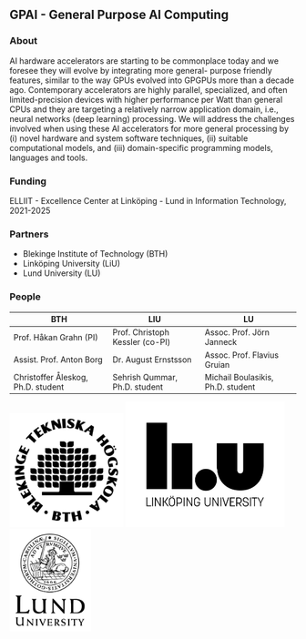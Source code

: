 
## GPAI - General Purpose AI Computing

### About

AI hardware accelerators are starting to be commonplace today and we foresee they will evolve by integrating more general- purpose friendly features, similar to the way GPUs evolved into GPGPUs more than a decade ago. Contemporary accelerators are highly parallel, specialized, and often limited-precision devices with higher performance per Watt than general CPUs and they are targeting a relatively narrow application domain, i.e., neural networks (deep learning) processing. We will address the challenges involved when using these AI accelerators for more general processing by (i) novel hardware and system software techniques, (ii) suitable computational models, and (iii) domain-specific programming models, languages and tools.

### Funding

ELLIIT - Excellence Center at Linköping - Lund in Information Technology, 2021-2025

### Partners

* Blekinge Institute of Technology (BTH)
* Linköping University (LiU)
* Lund University (LU)

### People

BTH | LIU | LU
----|-----|---
Prof. Håkan Grahn (PI) | Prof. Christoph Kessler (co-PI) | Assoc. Prof. Jörn Janneck
Assist. Prof. Anton Borg | Dr. August Ernstsson | Assoc. Prof. Flavius Gruian
Christoffer Åleskog, Ph.D. student | Sehrish Qummar, Ph.D. student | Michail Boulasikis, Ph.D. student 


<img src="/images/bthlogo_svart_2024.png" alt="BTH Logo" height="200"/>
<img src="/images/LiU_secondary_1_black.png" alt="LiU Logo" height="220"/>
<img src="/images/LundUniversity_C2line_BLACK.png" alt="LU Logo" height="180"/>

<!---
<img src="/images/bthlogo_svart_2024.png" alt="BTH Logo" width="200"/>
<img src="/images/LiU_secondary_1_black.png" alt="LiU Logo" width="200"/>
<img src="/images/LundUniversity_C2line_BLACK.png" alt="LU Logo" width="200"/>
<img src="/images/LiU_primary_black.png" alt="LiU Logo" width="200"/>
![BTH Logo](/images/bthlogo_svart_2024.png)
![LiU Logo](/images/LiU_primary_black.png)
![LU Logo](/images/LundUniversity_C2line_BLACK.png)
--->

<!---
- 👋 Hi, I’m @gpai-elliit
- 👀 I’m interested in ...
- 🌱 I’m currently learning ...
- 💞️ I’m looking to collaborate on ...
- 📫 How to reach me ...
--->

<!---
gpai-elliit/gpai-elliit is a ✨ special ✨ repository because its `README.md` (this file) appears on your GitHub profile.
You can click the Preview link to take a look at your changes.
--->
